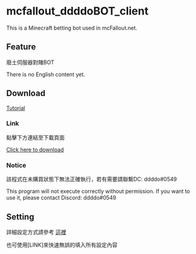 # mcfallout_ddddoBOT_client
This is a Minecraft betting bot used in mcFallout.net.

## Feature
廢土伺服器對賭BOT

There is no English content yet.

## Download

[Tutorial](Tutorial_Setting.md)

### Link
點擊下方連結至下載頁面

[Click here to download](https://github.com/ddddo86/mcfallout_ddddoBOT_client/releases)

### Notice
該程式在未購買狀態下無法正確執行，若有需要請聯繫DC: ddddo#0549

This program will not execute correctly without permission.
If you want to use it, please contact Discord: ddddo#0549

## Setting
詳細設定方式請參考 [這裡](Tutorial_Setting.md)

也可使用[LINK]來快速無誤的填入所有設定內容
